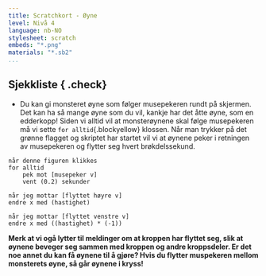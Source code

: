 ```yaml
---
title: Scratchkort - Øyne
level: Nivå 4
language: nb-NO
stylesheet: scratch
embeds: "*.png"
materials: "*.sb2"
...
```


## Sjekkliste { .check}

+ Du kan gi monsteret øyne som følger musepekeren rundt på skjermen. Det kan ha så mange øyne som du vil,  kankje har det åtte øyne, som en edderkopp! Siden vi alltid vil at monsterøynene skal følge musepekeren må vi sette `for alltid`{.blockyellow} klossen. Når man trykker på det grønne flagget og skriptet har startet vil vi at øynene peker i retningen av musepekeren og flytter seg hvert brøkdelssekund.
```blocks
når denne figuren klikkes
for alltid
	pek mot [musepeker v]
	vent (0.2) sekunder

når jeg mottar [flyttet høyre v]
endre x med (hastighet)

når jeg mottar [flyttet venstre v]
endre x med ((hastighet) * (-1))
```

**Merk at vi ogå lytter til meldinger om at kroppen har flyttet seg, slik at øynene beveger seg sammen med kroppen og andre kroppsdeler. Er det noe annet du kan få øynene til å gjøre? Hvis du flytter muspekeren mellom monsterets øyne, så går øynene i kryss!**
